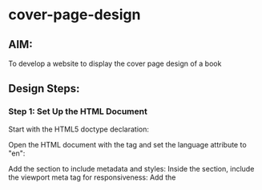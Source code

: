 # cover-page-design
## AIM:
To develop a website to display the cover page design of a book

## Design Steps:

### Step 1: Set Up the HTML Document
Start with the HTML5 doctype declaration:

<!DOCTYPE html>
Open the HTML document with the <html> tag and set the language attribute to "en":


<html lang="en">
Add the <head> section to include metadata and styles:


<head>
   <!-- Add meta tags and style block here -->
</head>
Inside the <head> section, include the viewport meta tag for responsiveness:


<meta name="viewport" content="width=device-width, initial-scale=1.0">
Add the <style> block within the <head> section to contain the CSS styles.

Open the <body> section to include the content of the document:


<body>
   <!-- Add the content here -->
</body>

### Step 2: Style the Book Page
Create a div tag with the class "bookpage" to serve as the container for the book cover page:


<div class="bookpage">
   <!-- Add content inside the bookpage div -->
</div>
Inside the "bookpage" div, add various <div> elements with classes such as "insight," "hrstyle," "booktitle," "subtitle," "mypic," "id," "author," "pub," and "ed" to structure the content.

### Step 3: Apply CSS Styles
In the <style> block, add CSS rules to style the elements within the "bookpage" container.

Set styles for the container's width, height, color, margin, padding, font, and background image.

Define styles for other elements such as text color, font family, sizes, and positioning.

Use the background-image property to set the background image for the container.

Link external images (if any), such as the author's picture.

### Step 4: Save and Run
Save the HTML file with an appropriate name (e.g., "book_cover_page.html").

Open the HTML file in a web browser to view the styled book cover page.

### Step 5: Adjustments and Customization
If needed, make adjustments to the styles, content, or layout in the HTML and CSS code to achieve the desired appearance.

Experiment with different values for colors, sizes, and positioning to customize the book cover page.

By following these steps, you should be able to create and customize a book cover page using the provided HTML and CSS code.

### Step 6:
End program.

## Code:
```
<!DOCTYPE html>
<html lang="en">
    <head>
         <meta name="viewport" 
         content="width=device-width, initial-scale=1.0">
         <style>

        .bookpage{
            width: 400px;
            height: 600px;
            color:yellow;
            margin-left: auto;
            margin-right: auto;
            padding: 20px;
            font-family: 'Franklin Gothic Medium', 'Arail Narrow', Arial, sans-serif;
            background-color: red;
            background-size:cover;
            background-position: center;
        }
            

        .insight{
            color: blanchedalmond;

        }

        
        .hrstyle{
            width:100px;
        }
        .author{
        
            display: inline;
            position: relative;
            color: Honeydew;
            top:190px;
            
            font-family:Georgia;
            font-size: medium;
        }
        .booktitle{
            font-family: 'Courier New', Courier, monospace;
            font-size: larger;
            text-align: center;
            position: relative;
            top: 30px;
        
        }
        .id {
            width:400px;
            position: relative;
            top:180px;
            
        }
        .pub{
            font-size: medium;
            position: relative;
            top:155px;
            left:330px;
        }
        .ed{
            color: cyan;
            font-size: medium;
            font-family: Verdana;
            position:relative;
            top:85px;

        }
        .subtitle{
            color: greenyellow;
            font-family:Tahoma;
            font-size: large;
            position: relative;
            top:40px;
        }
        .mypic{
            position: relative;
            top: 135px;
            left: 260px;
            width: 100px;
            height: 100px;
            background-size: cover;
        }
        </style>
        <title>Book Cover Page</title>
    </head>
    <body>
        <div class="bookpage">
            <div class="insight">
                CSC INSIGHT
            </div>
            <div class="hrstyle">
                <hr style="color:bisque;">
            </div>
            <div class="booktitle">
                <h1>Honors diplomo computer application</h1></div>
            <div class="subtitle">
                C language, C++, Python, Ms-office and HTML and CSS combined in HDCA
            </div>
            <div class="mypic">
                <img src="ganesh.img.jpg" width="130" height="145" alt="">
            </div>
            <div class="id">
                <hr style="color: hotpink;">
            </div>
            <div class="author">
               <p><b>Ganesh.D</b></p>
            </div>
            <div class="pub">
                AIML
            </div>
            <div class="ed">
                <b>Seventh Edition</b>
            </div>
        </div>
    </body>
</html>

```

## Output:
![Alt text](<coverpage output.png>)

## Result:
Then, the program is successfully executed.
